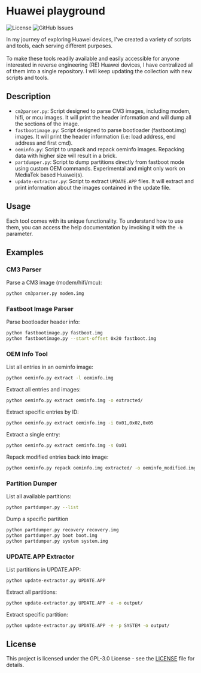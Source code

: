 # Huawei playground

![License](https://img.shields.io/github/license/R0rt1z2/huawei-playground)
![GitHub Issues](https://img.shields.io/github/issues-raw/R0rt1z2/huawei-playground?color=red)

In my journey of exploring Huawei devices, I've created a variety of scripts and tools, each serving different purposes.<br><br>
To make these tools readily available and easily accessible for anyone interested in reverse engineering (RE) Huawei devices, I have centralized all of them into a single repository. I will keep updating the collection with new scripts and tools.

## Description
* `cm2parser.py`: Script designed to parse CM3 images, including modem, hifi, or mcu images. It will print the header information and will dump all the sections of the image.
* `fastbootimage.py`: Script designed to parse bootloader (fastboot.img) images. It will print the header information (i.e: load address, end address and first cmd).
* `oeminfo.py`: Script to unpack and repack oeminfo images. Repacking data with higher size will result in a brick.
* `partdumper.py`: Script to dump partitions directly from fastboot mode using custom OEM commands. Experimental and might only work on MediaTek based Huawei(s).
* `update-extractor.py`: Script to extract `UPDATE.APP` files. It will extract and print information about the images contained in the update file.

## Usage
Each tool comes with its unique functionality. To understand how to use them, you can access the help documentation by invoking it with the `-h` parameter.

## Examples

### CM3 Parser
Parse a CM3 image (modem/hifi/mcu):
```bash
python cm3parser.py modem.img
```

### Fastboot Image Parser
Parse bootloader header info:
```bash
python fastbootimage.py fastboot.img
python fastbootimage.py --start-offset 0x20 fastboot.img
```

### OEM Info Tool
List all entries in an oeminfo image:
```bash
python oeminfo.py extract -l oeminfo.img
```

Extract all entries and images:
```bash
python oeminfo.py extract oeminfo.img -o extracted/
```

Extract specific entries by ID:
```bash
python oeminfo.py extract oeminfo.img -i 0x01,0x02,0x05
```

Extract a single entry:
```bash
python oeminfo.py extract oeminfo.img -s 0x01
```

Repack modified entries back into image:
```bash
python oeminfo.py repack oeminfo.img extracted/ -o oeminfo_modified.img
```

### Partition Dumper
List all available partitions:
```bash
python partdumper.py --list
```

Dump a specific partition
```bash
python partdumper.py recovery recovery.img
python partdumper.py boot boot.img
python partdumper.py system system.img
```

### UPDATE.APP Extractor
List partitions in UPDATE.APP:
```bash
python update-extractor.py UPDATE.APP
```

Extract all partitions:
```bash
python update-extractor.py UPDATE.APP -e -o output/
```

Extract specific partition:
```bash
python update-extractor.py UPDATE.APP -e -p SYSTEM -o output/
```

## License
This project is licensed under the GPL-3.0 License - see the [LICENSE](https://github.com/R0rt1z2/huawei_playground/tree/master/LICENSE) file for details.

